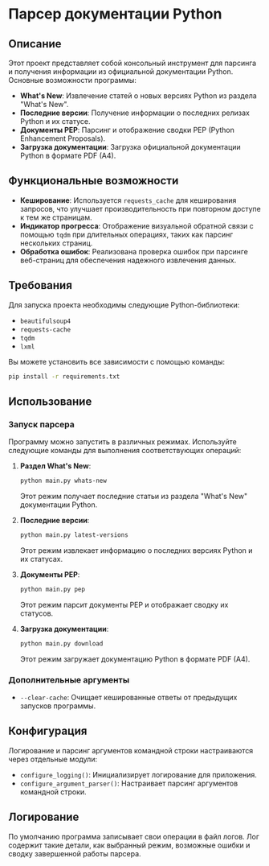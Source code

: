# Парсер документации Python

## Описание
Этот проект представляет собой консольный инструмент для парсинга и получения информации из официальной документации Python. Основные возможности программы:

- **What's New**: Извлечение статей о новых версиях Python из раздела "What's New".
- **Последние версии**: Получение информации о последних релизах Python и их статусе.
- **Документы PEP**: Парсинг и отображение сводки PEP (Python Enhancement Proposals).
- **Загрузка документации**: Загрузка официальной документации Python в формате PDF (A4).

## Функциональные возможности
- **Кеширование**: Используется `requests_cache` для кеширования запросов, что улучшает производительность при повторном доступе к тем же страницам.
- **Индикатор прогресса**: Отображение визуальной обратной связи с помощью `tqdm` при длительных операциях, таких как парсинг нескольких страниц.
- **Обработка ошибок**: Реализована проверка ошибок при парсинге веб-страниц для обеспечения надежного извлечения данных.

## Требования
Для запуска проекта необходимы следующие Python-библиотеки:

- `beautifulsoup4`
- `requests-cache`
- `tqdm`
- `lxml`

Вы можете установить все зависимости с помощью команды:

```bash
pip install -r requirements.txt
```

## Использование

### Запуск парсера
Программу можно запустить в различных режимах. Используйте следующие команды для выполнения соответствующих операций:

1. **Раздел What's New**:
   ```bash
   python main.py whats-new
   ```
   Этот режим получает последние статьи из раздела "What's New" документации Python.

2. **Последние версии**:
   ```bash
   python main.py latest-versions
   ```
   Этот режим извлекает информацию о последних версиях Python и их статусах.

3. **Документы PEP**:
   ```bash
   python main.py pep
   ```
   Этот режим парсит документы PEP и отображает сводку их статусов.

4. **Загрузка документации**:
   ```bash
   python main.py download
   ```
   Этот режим загружает документацию Python в формате PDF (A4).

### Дополнительные аргументы
- `--clear-cache`: Очищает кешированные ответы от предыдущих запусков программы.

## Конфигурация
Логирование и парсинг аргументов командной строки настраиваются через отдельные модули:
- `configure_logging()`: Инициализирует логирование для приложения.
- `configure_argument_parser()`: Настраивает парсинг аргументов командной строки.

## Логирование
По умолчанию программа записывает свои операции в файл логов. Лог содержит такие детали, как выбранный режим, возможные ошибки и сводку завершенной работы парсера.